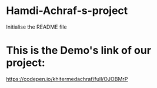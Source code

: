 # Hamdi-Achraf-s-project
Initialise the README file
# This is the Demo's link of our project:
https://codepen.io/khitermedachraf/full/OJOBMrP
